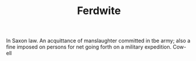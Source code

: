---
title: Ferdwite
letter: F
permalink: "/definitions/bld-ferdwite.html"
body: In Saxon law. An acquittance of manslaughter committed in tbe army; also a fine
  imposed on persons for net going forth on a military expedition. Cow-ell
published_at: '2018-07-07'
source: Black's Law Dictionary 2nd Ed (1910)
layout: post
---